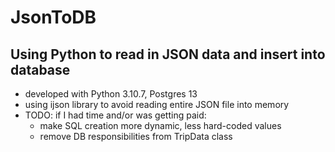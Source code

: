 # JsonToDB
## Using Python to read in JSON data and insert into database

- developed with Python 3.10.7, Postgres 13
- using ijson library to avoid reading entire JSON file into memory
- TODO: if I had time and/or was getting paid:
  - make SQL creation more dynamic, less hard-coded values
  - remove DB responsibilities from TripData class
